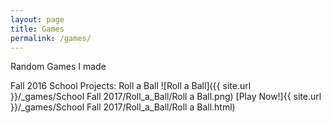 ```yaml
---
layout: page
title: Games
permalink: /games/
---
```


Random Games I made

Fall 2016 School Projects:
Roll a Ball
![Roll a Ball]({{ site.url }}/_games/School Fall 2017/Roll_a_Ball/Roll a Ball.png)
[Play Now!]{{ site.url }}/_games/School Fall 2017/Roll_a_Ball/Roll a Ball.html)